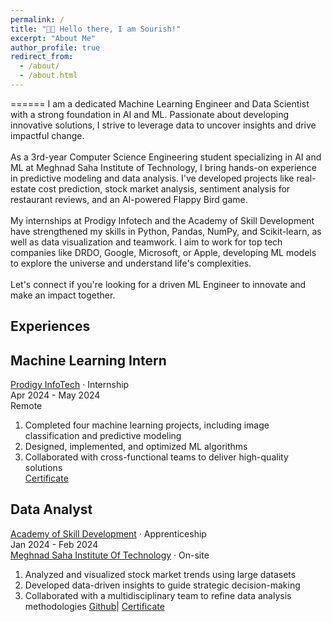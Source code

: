 ```yaml
---
permalink: /
title: "👋🏼 Hello there, I am Sourish!"
excerpt: "About Me"
author_profile: true
redirect_from: 
  - /about/
  - /about.html
---
```

======
I am a dedicated Machine Learning Engineer and Data Scientist with a strong foundation in AI and ML. Passionate about developing innovative solutions, I strive to leverage data to uncover insights and drive impactful change.
<br>
<br>
As a 3rd-year Computer Science Engineering student specializing in AI and ML at Meghnad Saha Institute of Technology, I bring hands-on experience in predictive modeling and data analysis. I've developed projects like real-estate cost prediction, stock market analysis, sentiment analysis for restaurant reviews, and an AI-powered Flappy Bird game.
<br>
<br>
My internships at Prodigy Infotech and the Academy of Skill Development have strengthened my skills in Python, Pandas, NumPy, and Scikit-learn, as well as data visualization and teamwork. I aim to work for top tech companies like DRDO, Google, Microsoft, or Apple, developing ML models to explore the universe and understand life's complexities.
<br>
<br>
Let's connect if you're looking for a driven ML Engineer to innovate and make an impact together.
<br>

Experiences
------
## Machine Learning Intern <br>
[Prodigy InfoTech](https://www.linkedin.com/company/prodigy-infotech/) · Internship <br>
Apr 2024 - May 2024 <br>
Remote <br>
1. Completed four machine learning projects, including image classification and predictive modeling
1. Designed, implemented, and optimized ML algorithms
1. Collaborated with cross-functional teams to deliver high-quality solutions <br>
[Certificate](https://drive.google.com/file/d/1Bm0SkUWhtAguFByzbxeUJNCFfG8pfwhw/view)

## Data Analyst <br>
[Academy of Skill Development](https://www.linkedin.com/company/asdindia/) · Apprenticeship <br>
Jan 2024 - Feb 2024 <br>
[Meghnad Saha Institute Of Technology](https://msit.edu.in/) · On-site <br>
1. Analyzed and visualized stock market trends using large datasets
1. Developed data-driven insights to guide strategic decision-making
1. Collaborated with a multidisciplinary team to refine data analysis methodologies
[Github](https://github.com/Nexalyze/Data-Analysis-of-NIFTY-50-Dataset)| [Certificate](https://drive.google.com/file/d/1SuaJ0b2P5EgZkDH_D8b4AQpKMd0qZIxT/view)
